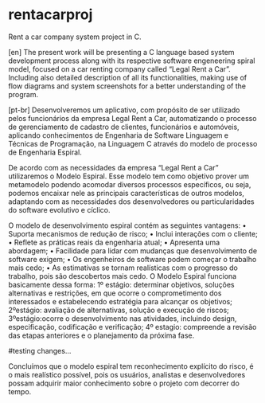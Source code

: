 # rentacarproj
Rent a car company system project in C.


[en]
The present work will be presenting a C language based system development process along with its respective software
engeneering spiral model, focused on a car renting company called “Legal Rent a Car”. Including also detailed description of
all its functionalities, making use of flow diagrams and system screenshots for a better understanding of the program.


[pt-br]
Desenvolveremos um aplicativo, com propósito de ser utilizado pelos funcionários da empresa Legal Rent a Car, automatizando o
processo de gerenciamento de cadastro de clientes, funcionários e automóveis, aplicando conhecimentos de Engenharia de Software 
Linguagem e Técnicas de Programação, na Linguagem C através do modelo de processo de Engenharia Espiral.
 
De acordo com as necessidades da empresa “Legal Rent a Car” utilizaremos o Modelo Espiral. Esse modelo tem como objetivo
prover um metamodelo podendo acomodar diversos processos específicos, ou seja, podemos encaixar nele as principais
características de outros modelos, adaptando com as necessidades dos desenvolvedores ou particularidades do software evolutivo
e cíclico.

O modelo de desenvolvimento espiral contém as seguintes vantagens:
•	Suporta mecanismos de redução de risco;
•	Inclui interações com o cliente;
•	Reflete as práticas reais da engenharia atual;
•	Apresenta uma abordagem;
•	Facilidade para lidar com mudanças que desenvolvimento de software exigem;
•	Os engenheiros de software podem começar o trabalho mais cedo;
•	As estimativas se tornam realísticas com o progresso do trabalho, pois são descobertos mais cedo.
O Modelo Espiral funciona basicamente dessa forma:
1º estágio: determinar objetivos, soluções alternativas e restrições, em que ocorre o comprometimento dos interessados e estabelecendo estratégia para alcançar os objetivos;
2ºestágio: avaliação de alternativas, solução e execução de riscos;
3ºestágio:ocorre o desenvolvimento nas atividades, incluindo design, especificação, codificação e verificação;
4º estagio: compreende a revisão das etapas anteriores e o planejamento da próxima fase.


#testing changes...

Concluímos que o modelo espiral tem reconhecimento explícito do risco, é o mais realístico possível, pois os usuários, analistas e desenvolvedores possam adquirir maior conhecimento sobre o projeto com decorrer do tempo.
